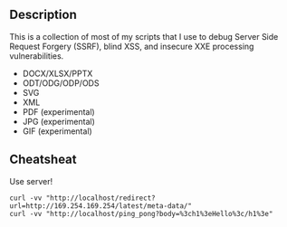 ## Description

This is a collection of most of my scripts that I use to debug Server Side Request Forgery (SSRF), blind XSS, and insecure XXE processing vulnerabilities. 
- DOCX/XLSX/PPTX
- ODT/ODG/ODP/ODS
- SVG
- XML
- PDF (experimental)
- JPG (experimental)
- GIF (experimental)

## Cheatsheat 
Use server!
```
curl -vv "http://localhost/redirect?url=http://169.254.169.254/latest/meta-data/"
curl -vv "http://localhost/ping_pong?body=%3ch1%3eHello%3c/h1%3e"
```

